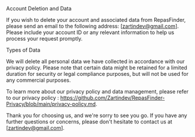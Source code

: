 Account Deletion and Data

If you wish to delete your account and associated data from RepasFinder, please send an email to the following address: [zartindev@gmail.com]. Please include your account ID or any relevant information to help us process your request promptly.

Types of Data

We will delete all personal data we have collected in accordance with our privacy policy. Please note that certain data might be retained for a limited duration for security or legal compliance purposes, but will not be used for any commercial purposes.

To learn more about our privacy policy and data management, please refer to our privacy policy : https://github.com/Zartindev/RepasFinder-Privacy/blob/main/privacy-policy.md.

Thank you for choosing us, and we're sorry to see you go. If you have any further questions or concerns, please don't hesitate to contact us at [zartindev@gmail.com].
